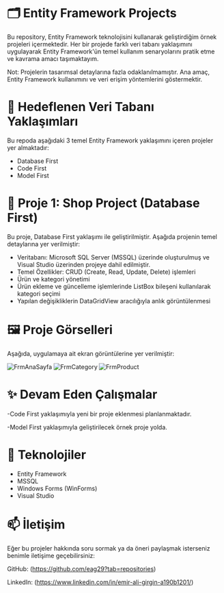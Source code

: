 # 🗂️ Entity Framework Projects
Bu repository, Entity Framework teknolojisini kullanarak geliştirdiğim örnek projeleri içermektedir. Her bir projede farklı veri tabanı yaklaşımını uygulayarak Entity Framework'ün temel kullanım senaryolarını pratik etme ve kavrama amacı taşımaktayım.

Not: Projelerin tasarımsal detaylarına fazla odaklanılmamıştır. Ana amaç, Entity Framework kullanımını ve veri erişim yöntemlerini göstermektir.


# 📌 Hedeflenen Veri Tabanı Yaklaşımları
Bu repoda aşağıdaki 3 temel Entity Framework yaklaşımını içeren projeler yer almaktadır:

- Database First
- Code First
- Model First



# 📁 Proje 1: Shop Project (Database First)
Bu proje, Database First yaklaşımı ile geliştirilmiştir. Aşağıda projenin temel detaylarına yer verilmiştir:

- Veritabanı: Microsoft SQL Server (MSSQL) üzerinde oluşturulmuş ve Visual Studio üzerinden projeye dahil edilmiştir.
- Temel Özellikler: CRUD (Create, Read, Update, Delete) işlemleri
- Ürün ve kategori yönetimi
- Ürün ekleme ve güncelleme işlemlerinde ListBox bileşeni kullanılarak kategori seçimi
- Yapılan değişikliklerin DataGridView aracılığıyla anlık görüntülenmesi



# 🖼️ Proje Görselleri
Aşağıda, uygulamaya ait ekran görüntülerine yer verilmiştir:

![FrmAnaSayfa](https://github.com/user-attachments/assets/c2530147-2d6c-4faf-965b-c2ab12dc37be)
![FrmCategory](https://github.com/user-attachments/assets/6531d0ab-c1d6-4616-a35d-2de2acb9a430)
![FrmProduct](https://github.com/user-attachments/assets/f5e48c19-1b64-4c90-928a-0de7601fdbad)



# ✨ Devam Eden Çalışmalar
-Code First yaklaşımıyla yeni bir proje eklenmesi planlanmaktadır.

-Model First yaklaşımıyla geliştirilecek örnek proje yolda.



# 🚀 Teknolojiler
- Entity Framework
- MSSQL
- Windows Forms (WinForms)
- Visual Studio



# 📫 İletişim
Eğer bu projeler hakkında soru sormak ya da öneri paylaşmak isterseniz benimle iletişime geçebilirsiniz:

GitHub: (https://github.com/eag29?tab=repositories)

LinkedIn: (https://www.linkedin.com/in/emir-ali-girgin-a190b1201/)

